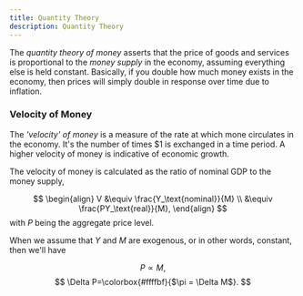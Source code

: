 ```yaml
---
title: Quantity Theory
description: Quantity Theory
---
```


The *quantity theory of money* asserts that the price of goods and services is proportional to the *money supply* in the economy, assuming everything else is held constant. Basically, if you double how much money exists in the economy, then prices will simply double in response over time due to inflation.

### Velocity of Money
The *'velocity' of money* is a measure of the rate at which mone circulates in the economy. It's the number of times $1 is exchanged in a time period. A higher velocity of money is indicative of economic growth.

The velocity of money is calculated as the ratio of nominal GDP to the money supply,

$$
\begin{align}
	V &\equiv \frac{Y_\text{nominal}}{M} \\
	&\equiv \frac{PY_\text{real}}{M},
\end{align}
$$
with $P$ being the aggregate price level.

When we assume that $Y$ and $M$ are exogenous, or in other words, constant, then we'll have

$$
	P \propto M,
$$
$$
	\Delta P=\colorbox{#ffffbf}{$\pi = \Delta M$}.
$$

